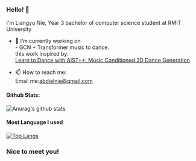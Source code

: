 ### Hello! 👋

I'm Liangyu Nie, Year 3 bachelor of computer science student at RMIT University

- 🔭 I’m currently working on <br>
      - GCN + Transformer music to dance.<br> 
      this work inspired by: <br> 
      [Learn to Dance with AIST++: Music Conditioned 3D Dance Generation](https://arxiv.org/abs/2101.08779)<br> 

- 📫 How to reach me: <br>
      Email me:abdielnie@gmail.com<br>

#### Github Stats:
![Anurag's github stats](https://github-readme-stats.vercel.app/api?username=abdielnie&show_icons=true&theme=radical)

#### Most Language I used
[![Top Langs](https://github-readme-stats.vercel.app/api/top-langs/?username=abdielnie&theme=radical)](https://github.com/anuraghazra/github-readme-stats)

### Nice to meet you!
